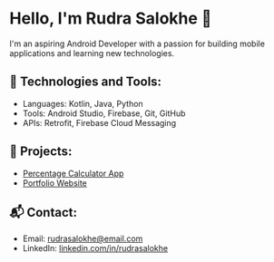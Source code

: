 # Hello, I'm Rudra Salokhe 👋

I'm an aspiring Android Developer with a passion for building mobile applications and learning new technologies.

## 🔧 Technologies and Tools:
- Languages: Kotlin, Java, Python
- Tools: Android Studio, Firebase, Git, GitHub
- APIs: Retrofit, Firebase Cloud Messaging

## 📂 Projects:
- [Percentage Calculator App](https://github.com/rudrasalokhe/percentcal-app)
- [Portfolio Website](https://rudrasalokhe.github.io)

## 📬 Contact:
- Email: [rudrasalokhe@email.com](mailto:rudrasalokhe@email.com)
- LinkedIn: [linkedin.com/in/rudrasalokhe](https://linkedin.com/in/rudrasalokhe)
